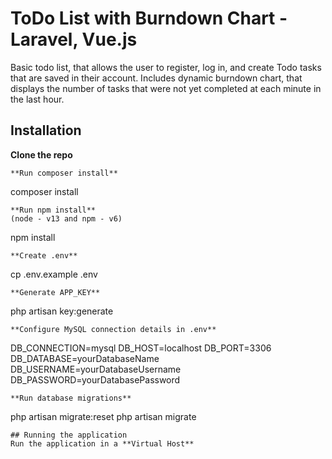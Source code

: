 # ToDo List with Burndown Chart - Laravel, Vue.js
Basic todo list, that allows the user to register, log in, and create Todo tasks that are saved in their account. Includes dynamic burndown chart, that displays the number of tasks that were not yet completed at each minute in the last hour.

## Installation
**Clone the repo**
```
**Run composer install**
```
composer install
```
**Run npm install**
(node - v13 and npm - v6)
```
npm install
```
**Create .env**
```
cp .env.example .env
```
**Generate APP_KEY**
```
php artisan key:generate
```
**Configure MySQL connection details in .env**
```
DB_CONNECTION=mysql
DB_HOST=localhost
DB_PORT=3306
DB_DATABASE=yourDatabaseName
DB_USERNAME=yourDatabaseUsername
DB_PASSWORD=yourDatabasePassword
```
**Run database migrations**
```
php artisan migrate:reset
php artisan migrate
```
## Running the application
Run the application in a **Virtual Host**
